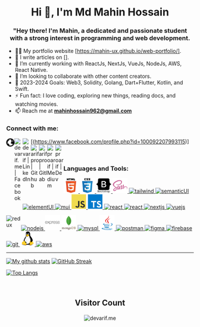 <h1 align="center">Hi 👋, I'm Md Mahin Hossain</h1>
<h3 align="center">"Hey there! I'm Mahin, a dedicated and passionate student with a strong interest in programming and web development.</h3>

- 👨‍💻 My portfolio website [https://mahin-ux.github.io/web-portfolio/].
- 📝 I write articles on [[]()].
- 🌱 I’m currently working with ReactJs, NextJs, VueJs, NodeJs, AWS, React Native.
- 👯 I’m looking to collaborate with other content creators.
- 🥅 2023-2024 Goals: Web3, Solidity, Golang, Dart+Flutter, Kotlin, and Swift.
- ⚡ Fun fact: I love coding, exploring new things, reading docs, and watching movies.
- 📫 Reach me at **mahinhossain962@gmail.com**

### Connect with me:
[<img align="left" alt="devarif.me" width="22px" src="https://raw.githubusercontent.com/iconic/open-iconic/master/svg/globe.svg" />](#)
[<img align="left" alt="devarif.me | Facebook" width="22px" src="https://cdn.jsdelivr.net/npm/simple-icons@v3/icons/facebook.svg" />(https://www.facebook.com/profile.php?id=100092207993115)]
[<img align="left" alt="devarif | LinkedIn" width="22px" src="https://cdn.jsdelivr.net/npm/simple-icons@v3/icons/linkedin.svg" />](#)
[<img align="left" alt="arifpro | Github" width="22px" src="https://cdn.jsdelivr.net/npm/simple-icons@v3/icons/github.svg" />](https://github.com/Mahin-ux)
[<img align="left" alt="arifpro | Gitlab" width="22px" src="https://cdn.jsdelivr.net/npm/simple-icons@v3/icons/gitlab.svg" />](#)
[<img align="left" alt="proarif | Medium" width="22px" src="https://cdn.jsdelivr.net/npm/simple-icons@v3/icons/medium.svg" />](#)
[<img align="left" alt="proarif | Dev" width="22px" src="https://cdn.jsdelivr.net/npm/simple-icons@v3/icons/dev-dot-to.svg" />](#)

<br />





 <h3 align="left">Languages and Tools:</h3>
<p align="left">
  <a href="https://www.w3.org/html/" target="_blank">
    <img src="https://raw.githubusercontent.com/devicons/devicon/master/icons/html5/html5-original-wordmark.svg" alt="html5" width="40" height="40" />
  </a>
  <a href="https://www.w3schools.com/css/" target="_blank">
    <img src="https://raw.githubusercontent.com/devicons/devicon/master/icons/css3/css3-original-wordmark.svg" alt="css3" width="40" height="40" />
  </a>
  <a href="https://getbootstrap.com" target="_blank">
    <img src="https://raw.githubusercontent.com/devicons/devicon/master/icons/bootstrap/bootstrap-plain-wordmark.svg" alt="bootstrap" width="40" height="40" />
  </a>
  <a href="https://sass-lang.com" target="_blank">
    <img src="https://raw.githubusercontent.com/devicons/devicon/master/icons/sass/sass-original.svg" alt="sass" width="40" height="40" />
  </a>
  <a href="https://tailwindcss.com" target="_blank">
    <img src="https://www.vectorlogo.zone/logos/tailwindcss/tailwindcss-icon.svg" alt="tailwind" width="40" height="40" />
  </a>
   <a href="https://semantic-ui.com" target="_blank">
    <img src="https://cdn.worldvectorlogo.com/logos/semantic-ui.svg" alt="semanticUI" width="40" height="40" />
  </a>
  <a href="https://element.eleme.cn" target="_blank">
    <img src="https://cdn.worldvectorlogo.com/logos/element-ui-1.svg" alt="elementUI" width="40" height="40" />
  </a>
  <a href="https://mui.com" target="_blank">
    <img src="https://cdn.worldvectorlogo.com/logos/material-ui-1.svg" alt="mui" width="40" height="40" />
  </a>
  <a href="https://developer.mozilla.org/en-US/docs/Web/JavaScript" target="_blank">
    <img src="https://raw.githubusercontent.com/devicons/devicon/master/icons/javascript/javascript-original.svg" alt="javascript" width="40" height="40" />
  </a>
  <a href="https://www.typescriptlang.org/" target="_blank">
    <img src="https://raw.githubusercontent.com/devicons/devicon/master/icons/typescript/typescript-original.svg" alt="typescript" width="40" height="40" />
  </a>
  <a href="https://reactjs.org/" target="_blank">
    <img src="https://raw.githubusercontent.com/thetechdevs/devicon/master/icons/react/react-original-wordmark.svg" alt="react" width="40" height="40" />
  </a>
   <a href="https://reactnative.dev/" target="_blank">
 <img src="https://raw.githubusercontent.com/thetechdevs/devicon/master/icons/react-native/react-native-original-wordmark.svg" alt="react" width="40" height="40" />

  </a>
 <a href="https://nextjs.org/" target="_blank">
    <img src="https://cdn.worldvectorlogo.com/logos/next-js.svg" alt="nextjs" width="40" height="40" />
  </a>
 <a href="https://vuejs.org/" target="_blank">
    <img src="https://cdn.worldvectorlogo.com/logos/vue-9.svg" alt="vuejs" width="40" height="40" />
  </a>

  
  [<img src="https://cdn.worldvectorlogo.com/logos/redux.svg" align="left" alt="redux" width="40" height="40" />](https://redux.js.org)



  <a href="https://nodejs.org" target="_blank">
    <img src="https://cdn.worldvectorlogo.com/logos/nodejs-2.svg" alt="nodejs" width="40" height="40" />
  </a>
  <a href="https://expressjs.com" target="_blank">
    <img src="https://raw.githubusercontent.com/devicons/devicon/master/icons/express/express-original-wordmark.svg" alt="express" width="40" height="40" />
  </a>
  <a href="https://www.mongodb.com/" target="_blank">
    <img src="https://raw.githubusercontent.com/devicons/devicon/master/icons/mongodb/mongodb-original-wordmark.svg" alt="mongodb" width="40" height="40" />
  </a>
  <a href="https://www.mysql.com" target="_blank">
    <img src="https://cdn.worldvectorlogo.com/logos/mysql-3.svg" alt="mysql" width="40" height="40" />
  </a>



  
  
  <a href="https://www.w3schools.com/java/" target="_blank">
    <img src="https://raw.githubusercontent.com/devicons/devicon/master/icons/java/java-original.svg" alt="java" width="40" height="40" />
  </a>
  <a href="https://www.python.org" target="_blank">





 

  <a href="https://postman.com" target="_blank">
    <img src="https://www.vectorlogo.zone/logos/getpostman/getpostman-icon.svg" alt="postman" width="40" height="40" />
  </a>

 
 
  <a href="https://www.figma.com/" target="_blank">
    <img src="https://www.vectorlogo.zone/logos/figma/figma-icon.svg" alt="figma" width="40" height="40" />
  </a>
  <a href="https://firebase.google.com/" target="_blank">
    <img src="https://www.vectorlogo.zone/logos/firebase/firebase-icon.svg" alt="firebase" width="40" height="40" />
  </a>
  <a href="https://git-scm.com/" target="_blank">
    <img src="https://www.vectorlogo.zone/logos/git-scm/git-scm-icon.svg" alt="git" width="40" height="40" />
  </a>
 
  <a href="https://www.linux.org/" target="_blank">
    <img src="https://raw.githubusercontent.com/devicons/devicon/master/icons/linux/linux-original.svg" alt="linux" width="40" height="40" />
  </a>
  
  <a href="https://aws.amazon.com" target="_blank">
    <img src="https://cdn.worldvectorlogo.com/logos/aws-2.svg" alt="aws" width="40" height="40" />
  </a>
</p>



---




[![My github stats](https://github-readme-stats.vercel.app/api?username=Mahin-ux&count_private=true&show_icons=true&hide_border=true&title_color=94b4a4&amp&icon_color=FFFFFF&amp&text_color=FFFFFF&amp&bg_color=000000)](https://github.com/Mahin-ux)
[![GitHub Streak](https://github-readme-streak-stats.herokuapp.com?user=Mahin-ux&theme=highcontrast&hide_border=true)](https://git.io/streak-stats)

 [![Top Langs](https://github-readme-stats.vercel.app/api/top-langs/?username=Mahin-ux&theme=highcontrast&hide_border=true)](https://github.com/anuraghazra/github-readme-stats) 

<br/>

<h2 align="center">Visitor Count</h2>
<p align="center">
  <img align="center" alt="devarif.me" width="40%" src="https://profile-counter.glitch.me/Mahin-ux/count.svg" />
</p>

